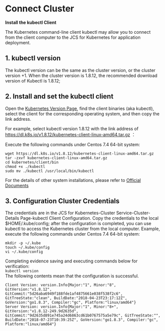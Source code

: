 
# Connect Cluster

 **Install the kubectl Client**

The Kubernetes command-line client kubectl may allow you to connect from the client computer to the JCS for Kubernetes for application deployment.

## 1. kubectl version 

The kubectl version can be the same as the cluster version, or the cluster version +1. When the cluster version is 1.8.12, the recommended download version of Kubectl is 1.8.12;

## 2. Install and set the kubectl client

Open the [Kubernetes Version Page](https://github.com/kubernetes/kubernetes/blob/master/CHANGELOG-1.8.md), find the client binaries (aka kubectl), select the client for the corresponding operating system, and then copy the link address.

For example, select kubectl version 1.8.12 with the link address of https://dl.k8s.io/v1.8.12/kubernetes-client-linux-amd64.tar.gz ：

Execute the following commands under Centos 7.4 64-bit system:

```
wget https://dl.k8s.io/v1.8.12/kubernetes-client-linux-amd64.tar.gz
tar -zxvf kubernetes-client-linux-amd64.tar.gz
cd kubernetes/client/bin
chmod +x ./kubectl
sudo mv ./kubectl /usr/local/bin/kubectl
```
For the details of other system installations, please refer to [Official Documents](https://kubernetes.io/docs/tasks/tools/install-kubectl/)

## 3. Configuration Cluster Credentials

The credentials are in the JCS for Kubernetes-Cluster Service-Cluster-Details Page-kubectl Client Configuration. Copy the credentials to the local $HOME/.kube/config; after the configuration is completed, you can use kubectl to access the Kubernetes cluster from the local computer.
Example, execute the following commands under Centos 7.4 64-bit system:
```
mkdir -p ~/.kube
touch ~/.kube/config
vi ~/.kube/config
```
Completing evidence saving and executing commands below for verification:  
`kubectl version`  
The following contents mean that the configuration is successful.  
```
Client Version: version.Info{Major:"1", Minor:"8", GitVersion:"v1.8.12", GitCommit:"5d26aba6949f188fde1af4875661e038f538f2c6", GitTreeState:"clean", BuildDate:"2018-04-23T23:17:12Z", GoVersion:"go1.8.3", Compiler:"gc", Platform:"linux/amd64"}
Server Version: version.Info{Major:"1", Minor:"8+", GitVersion:"v1.8.12-249.9d2635d", GitCommit:"9d2635d891e745a24d6863cd61b0767575a5e79c", GitTreeState:"", BuildDate:"2018-07-23T10:39:25Z", GoVersion:"go1.8.3", Compiler:"gc", Platform:"linux/amd64"}
```
